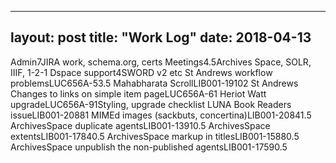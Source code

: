 ---
layout: post
title: "Work Log"
date: 2018-04-13
--
<tr><td>Admin</td><td></td><td>7</td><td>JIRA work, schema.org, certs</td></tr>
<tr><td>Meetings</td><td></td><td>4.5</td><td>Archives Space, SOLR, IIIF, 1-2-1</td></tr>
<tr><td>Dspace support</td><td></td><td>4</td><td>SWORD v2 etc</td></tr>
<tr><td>St Andrews workflow problems</td><td>LUC656A-5</td><td>3.5</td><td></td></tr>
<tr><td>Mahabharata Scroll</td><td>LIB001-1910</td><td>2</td><td></td></tr>
<tr><td>St Andrews Changes to links on simple item page</td><td>LUC656A-6</td><td>1</td><td></td></tr>
<tr><td>Heriot Watt upgrade</td><td>LUC656A-9</td><td>1</td><td>Styling, upgrade checklist</td></tr>
<tr><td>LUNA Book Readers issue</td><td>LIB001-2088</td><td>1</td><td></td></tr>
<tr><td>MIMEd images (sackbuts, concertina)</td><td>LIB001-2084</td><td>1.5</td><td></td></tr>
<tr><td>ArchivesSpace duplicate agents</td><td>LIB001-1391</td><td>0.5</td><td></td></tr>
<tr><td>ArchivesSpace extents</td><td>LIB001-1784</td><td>0.5</td><td></td></tr>
<tr><td>ArchivesSpace markup in titles</td><td>LIB001-1588</td><td>0.5</td><td></td></tr>
<tr><td>ArchivesSpace unpublish the non-published agents</td><td>LIB001-1759</td><td>0.5</td><td></td></tr>
